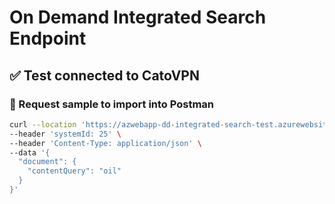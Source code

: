 # On Demand Integrated Search Endpoint

## ✅ Test connected to CatoVPN

### 📎 Request sample to import into Postman

```bash
curl --location 'https://azwebapp-dd-integrated-search-test.azurewebsites.net/api/search' \
--header 'systemId: 25' \
--header 'Content-Type: application/json' \
--data '{
  "document": {
    "contentQuery": "oil"
  }
}'
